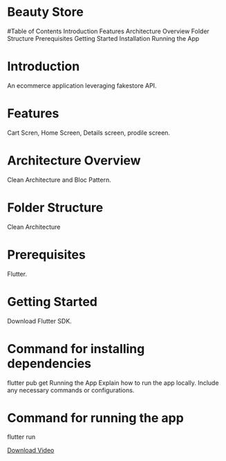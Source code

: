 # Beauty Store

#Table of Contents
Introduction
Features
Architecture Overview
Folder Structure
Prerequisites
Getting Started
Installation
Running the App


# Introduction
An ecommerce application leveraging fakestore API.

# Features
Cart Scren, 
Home Screen, 
Details screen, 
prodile screen.

# Architecture Overview
Clean Architecture and Bloc Pattern.

# Folder Structure
Clean Architecture

# Prerequisites
Flutter.

# Getting Started
Download Flutter SDK.


# Command for installing dependencies
flutter pub get
Running the App
Explain how to run the app locally. Include any necessary commands or configurations.


# Command for running the app
flutter run

[Download Video](https://github.com/codeZe-us/beauty_store/blob/main/screenRecord/store.mp4)

